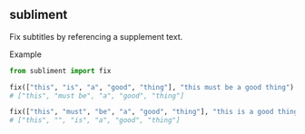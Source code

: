 ## subliment

Fix subtitles by referencing a supplement text.

Example

```python
from subliment import fix

fix(["this", "is", "a", "good", "thing"], "this must be a good thing")
# ["this", "must be", "a", "good", "thing"]

fix(["this", "must", "be", "a", "good", "thing"], "this is a good thing")
# ["this", "", "is", "a", "good", "thing"]
```

